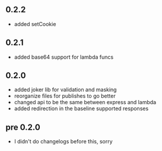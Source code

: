 ## 0.2.2
- added setCookie

## 0.2.1
- added base64 support for lambda funcs

## 0.2.0
- added joker lib for validation and masking
- reorganize files for publishes to go better
- changed api to be the same between express and lambda
- added redirection in the baseline supported responses

## pre 0.2.0
- I didn't do changelogs before this, sorry
